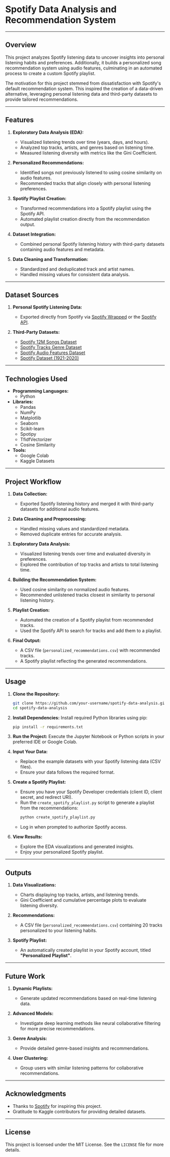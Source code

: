 # **Spotify Data Analysis and Recommendation System**

---

## **Overview**

This project analyzes Spotify listening data to uncover insights into personal listening habits and preferences. Additionally, it builds a personalized song recommendation system using audio features, culminating in an automated process to create a custom Spotify playlist.

The motivation for this project stemmed from dissatisfaction with Spotify's default recommendation system. This inspired the creation of a data-driven alternative, leveraging personal listening data and third-party datasets to provide tailored recommendations.

---

## **Features**

1. **Exploratory Data Analysis (EDA):**
   - Visualized listening trends over time (years, days, and hours).
   - Analyzed top tracks, artists, and genres based on listening time.
   - Measured listening diversity with metrics like the Gini Coefficient.

2. **Personalized Recommendations:**
   - Identified songs not previously listened to using cosine similarity on audio features.
   - Recommended tracks that align closely with personal listening preferences.

3. **Spotify Playlist Creation:**
   - Transformed recommendations into a Spotify playlist using the Spotify API.
   - Automated playlist creation directly from the recommendation output.

4. **Dataset Integration:**
   - Combined personal Spotify listening history with third-party datasets containing audio features and metadata.

5. **Data Cleaning and Transformation:**
   - Standardized and deduplicated track and artist names.
   - Handled missing values for consistent data analysis.

---

## **Dataset Sources**

1. **Personal Spotify Listening Data:**
   - Exported directly from Spotify via [Spotify Wrapped](https://www.spotify.com/us/wrapped/) or the [Spotify API](https://developer.spotify.com/documentation/web-api/).

2. **Third-Party Datasets:**
   - [Spotify 12M Songs Dataset](https://www.kaggle.com/rodolfofigueroa/spotify-12m-songs)
   - [Spotify Tracks Genre Dataset](https://www.kaggle.com/thedevastator/spotify-tracks-genre-dataset)
   - [Spotify Audio Features Dataset](https://www.kaggle.com/tomigelo/spotify-audio-features)
   - [Spotify Dataset (1921-2020)](https://www.kaggle.com/yamaerenay/spotify-dataset-19212020-600k-tracks)

---

## **Technologies Used**

- **Programming Languages:**
  - Python
- **Libraries:**
  - Pandas
  - NumPy
  - Matplotlib
  - Seaborn
  - Scikit-learn
  - Spotipy
  - TfidfVectorizer
  - Cosine Similarity
- **Tools:**
  - Google Colab
  - Kaggle Datasets

---

## **Project Workflow**

1. **Data Collection:**
   - Exported Spotify listening history and merged it with third-party datasets for additional audio features.

2. **Data Cleaning and Preprocessing:**
   - Handled missing values and standardized metadata.
   - Removed duplicate entries for accurate analysis.

3. **Exploratory Data Analysis:**
   - Visualized listening trends over time and evaluated diversity in preferences.
   - Explored the contribution of top tracks and artists to total listening time.

4. **Building the Recommendation System:**
   - Used cosine similarity on normalized audio features.
   - Recommended unlistened tracks closest in similarity to personal listening history.

5. **Playlist Creation:**
   - Automated the creation of a Spotify playlist from recommended tracks.
   - Used the Spotify API to search for tracks and add them to a playlist.

6. **Final Output:**
   - A CSV file (`personalized_recommendations.csv`) with recommended tracks.
   - A Spotify playlist reflecting the generated recommendations.

---

## **Usage**

1. **Clone the Repository:**
   ```bash
   git clone https://github.com/your-username/spotify-data-analysis.git
   cd spotify-data-analysis
   ```

2. **Install Dependencies:**
   Install required Python libraries using pip:
   ```bash
   pip install -r requirements.txt
   ```

3. **Run the Project:**
   Execute the Jupyter Notebook or Python scripts in your preferred IDE or Google Colab.

4. **Input Your Data:**
   - Replace the example datasets with your Spotify listening data (CSV files).
   - Ensure your data follows the required format.

5. **Create a Spotify Playlist:**
   - Ensure you have your Spotify Developer credentials (client ID, client secret, and redirect URI).
   - Run the `create_spotify_playlist.py` script to generate a playlist from the recommendations:
     ```bash
     python create_spotify_playlist.py
     ```
   - Log in when prompted to authorize Spotify access.

6. **View Results:**
   - Explore the EDA visualizations and generated insights.
   - Enjoy your personalized Spotify playlist.

---

## **Outputs**

1. **Data Visualizations:**
   - Charts displaying top tracks, artists, and listening trends.
   - Gini Coefficient and cumulative percentage plots to evaluate listening diversity.

2. **Recommendations:**
   - A CSV file (`personalized_recommendations.csv`) containing 20 tracks personalized to your listening habits.

3. **Spotify Playlist:**
   - An automatically created playlist in your Spotify account, titled **"Personalized Playlist"**.

---

## **Future Work**

1. **Dynamic Playlists:**
   - Generate updated recommendations based on real-time listening data.

2. **Advanced Models:**
   - Investigate deep learning methods like neural collaborative filtering for more precise recommendations.

3. **Genre Analysis:**
   - Provide detailed genre-based insights and recommendations.

4. **User Clustering:**
   - Group users with similar listening patterns for collaborative recommendations.

---

## **Acknowledgments**

- Thanks to [Spotify](https://www.spotify.com) for inspiring this project.
- Gratitude to Kaggle contributors for providing detailed datasets.

---

## **License**

This project is licensed under the MIT License. See the `LICENSE` file for more details.